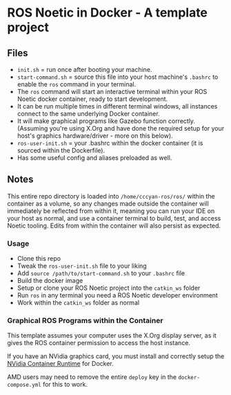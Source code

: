 # ROS Noetic in Docker - A template project

## Files

- `init.sh` = run once after booting your machine.
- `start-command.sh` = source this file into your host machine's `.bashrc` to enable the `ros` command in your terminal.
 - The `ros` command will start an interactive terminal within your ROS Noetic docker container, ready to start development.
 - It can be run multiple times in different terminal windows, all instances connect to the same underlying Docker container.
 - It will make graphical programs like Gazebo function correctly. (Assuming you're using X.Org and have done the required setup for your host's graphics hardware/driver - more on this below).
- `ros-user-init.sh` = your .bashrc within the docker container (it is sourced within the Dockerfile).
 - Has some useful config and aliases preloaded as well.

## Notes

This entire repo directory is loaded into `/home/cccyan-ros/ros/` within the container as a volume, so any changes made outside the container will immediately be reflected from within it, meaning you can run your IDE on your host as normal, and use a container terminal to build, test, and access Noetic tooling. Edits from within the container will also persist as expected.

### Usage

- Clone this repo
- Tweak the `ros-user-init.sh` file to your liking
- Add `source /path/to/start-command.sh` to your `.bashrc` file
- Build the docker image
- Setup or clone your ROS Noetic project into the `catkin_ws` folder
- Run `ros` in any terminal you need a ROS Noetic developer environment
- Work within the `catkin_ws` folder as normal

### Graphical ROS Programs within the Container

This template assumes your computer uses the X.Org display server, as it gives the ROS container permission to access the host instance.

If you have an NVidia graphics card, you must install and correctly setup the [NVidia Container Runtime](https://developer.nvidia.com/container-runtime) for Docker.

AMD users may need to remove the entire `deploy` key in the `docker-compose.yml` for this to work.
